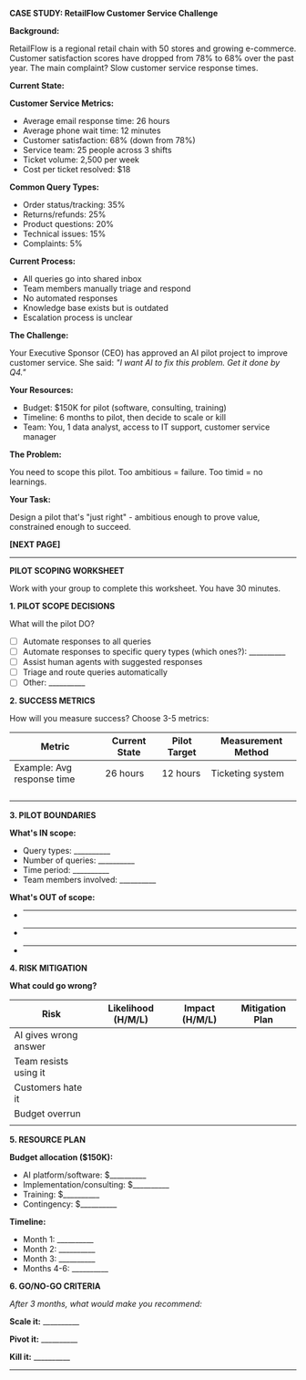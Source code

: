 **CASE STUDY: RetailFlow Customer Service Challenge**

**Background:**

RetailFlow is a regional retail chain with 50 stores and growing e-commerce. Customer satisfaction scores have dropped from 78% to 68% over the past year. The main complaint? Slow customer service response times.

**Current State:**

**Customer Service Metrics:**
- Average email response time: 26 hours
- Average phone wait time: 12 minutes
- Customer satisfaction: 68% (down from 78%)
- Service team: 25 people across 3 shifts
- Ticket volume: 2,500 per week
- Cost per ticket resolved: $18

**Common Query Types:**
- Order status/tracking: 35%
- Returns/refunds: 25%
- Product questions: 20%
- Technical issues: 15%
- Complaints: 5%

**Current Process:**
- All queries go into shared inbox
- Team members manually triage and respond
- No automated responses
- Knowledge base exists but is outdated
- Escalation process is unclear

**The Challenge:**

Your Executive Sponsor (CEO) has approved an AI pilot project to improve customer service. She said: *"I want AI to fix this problem. Get it done by Q4."*

**Your Resources:**
- Budget: $150K for pilot (software, consulting, training)
- Timeline: 6 months to pilot, then decide to scale or kill
- Team: You, 1 data analyst, access to IT support, customer service manager

**The Problem:**

You need to scope this pilot. Too ambitious = failure. Too timid = no learnings.

**Your Task:**

Design a pilot that's "just right" - ambitious enough to prove value, constrained enough to succeed.

**[NEXT PAGE]**

---

**PILOT SCOPING WORKSHEET**

Work with your group to complete this worksheet. You have 30 minutes.

**1. PILOT SCOPE DECISIONS**

What will the pilot DO?
- [ ] Automate responses to all queries
- [ ] Automate responses to specific query types (which ones?): __________
- [ ] Assist human agents with suggested responses
- [ ] Triage and route queries automatically
- [ ] Other: __________

**2. SUCCESS METRICS**

How will you measure success? Choose 3-5 metrics:

| Metric | Current State | Pilot Target | Measurement Method |
|--------|--------------|--------------|-------------------|
| Example: Avg response time | 26 hours | 12 hours | Ticketing system |
| | | | |
| | | | |
| | | | |
| | | | |

**3. PILOT BOUNDARIES**

**What's IN scope:**
- Query types: __________
- Number of queries: __________
- Time period: __________
- Team members involved: __________

**What's OUT of scope:**
- __________
- __________
- __________

**4. RISK MITIGATION**

**What could go wrong?**

| Risk | Likelihood (H/M/L) | Impact (H/M/L) | Mitigation Plan |
|------|-------------------|----------------|-----------------|
| AI gives wrong answer | | | |
| Team resists using it | | | |
| Customers hate it | | | |
| Budget overrun | | | |
| | | | |

**5. RESOURCE PLAN**

**Budget allocation ($150K):**
- AI platform/software: $__________
- Implementation/consulting: $__________
- Training: $__________
- Contingency: $__________

**Timeline:**
- Month 1: __________
- Month 2: __________
- Month 3: __________
- Months 4-6: __________

**6. GO/NO-GO CRITERIA**

*After 3 months, what would make you recommend:*

**Scale it:** __________

**Pivot it:** __________

**Kill it:** __________

---
